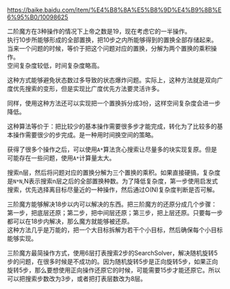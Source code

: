 https://baike.baidu.com/item/%E4%B8%8A%E5%B8%9D%E4%B9%8B%E6%95%B0/10098625

二阶魔方在3种操作的情况下上帝之数是19，现在考虑它的一半操作。  
执行10步所能够形成的全部置换，把10步之内所能够得到的置换全部存储起来。  
当来一个问题的时候，等价于把这个问题对应的置换，分解为两个置换的乘积操作。  
空间复杂度较低，时间复杂度略高。  

这种方式能够避免状态数过多导致的状态爆炸问题。实际上，这种方法就是双向广度优先搜索的变形，但是实现比广度优先方法要灵活许多。     

同样，使用这种方法还可以实现把一个置换拆分成3份，这样空间复杂度会进一步降低。  


这种算法等价于：把比较少的基本操作需要很多步才能完成，转化为了比较多的基本操作需要很少的步完成。是一种用时间换空间的策略。    

获得了很多个操作之后，可以使用`A*`算法贪心搜索让尽量多的块实现复原。但是可能存在一些问题，使用`A*`计算量太大。    

搜索n层，然后将问题对应的置换分解为三个置换的乘积。如果直接硬搞，复杂度是`N*N`,N表示搜索n层之后的全部置换种数。为了降低复杂度，第一步使用启发式搜索，优先选择离目标尽量近的一种操作，然后通过O(N)复杂度判断是否可解。    

三阶魔方能够解决18步以内可以解决的东西。把三阶魔方的还原分成几个步骤：第一步，把底层还原；第二步，把中间层还原；第三步，把上层还原。只要每一步都可以在18步内解决，那么魔方就能够被还原。  
这种方法几乎是万能的，把一个大目标拆解为若干个小目标，然后确保每个小目标能够实现。  

三阶魔方最简操作方式，使用6层打表搜索2步的SearchSolver，解决随机旋转5步的问题，在很多时候是不成功的。因为随机旋转5步是正向旋转5步，如果正向旋转5步，那么要想使用正向操作还原它的时候，可能需要15步才能还原它。所以可以把搜索步数改为3步，或者把打表层数改为8层。     